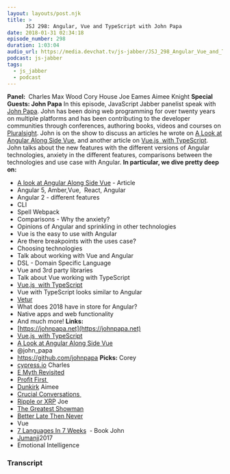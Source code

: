 ```yaml
---
layout: layouts/post.njk
title: >
      JSJ 298: Angular, Vue and TypeScript with John Papa
date: 2018-01-31 02:34:18
episode_number: 298
duration: 1:03:04
audio_url: https://media.devchat.tv/js-jabber/JSJ_298_Angular_Vue_and_TypeScript_with_John%20Papa.mp3
podcast: js-jabber
tags: 
  - js_jabber
  - podcast
---
```


 **Panel:&nbsp;** Charles Max Wood Cory House Joe Eames Aimee Knight **Special Guests: John Papa** In this episode, JavaScript Jabber panelist speak with [John Papa](https://johnpapa.net). John has been doing web programming for over twenty years on multiple platforms and has been contributing to the developer communities through conferences, authoring books, videos and courses on [Pluralsight](https://www.pluralsight.com). John is on the show to discuss an articles he wrote on [A Look at Angular Along Side Vue](https://johnpapa.net/a-look-at-angular-alongside-vue-3/), and another article on [Vue.js&nbsp; with TypeScript](https://johnpapa.net/vue-typescript/). John talks about the new features with the different versions of Angular technologies, anxiety in the different features, comparisons between the technologies and use case with Angular. **In particular, we dive pretty deep on:**
- [A look at Angular Along Side Vue](https://johnpapa.net/a-look-at-angular-alongside-vue-3/) - Article
- Angular 5, Amber,Vue,&nbsp; React, Angular
- Angular 2 - different features
- CLI
- Spell Webpack
- Comparisons - Why the anxiety?
- Opinions of Angular and sprinkling in other technologies
- Vue is the easy to use with Angular
- Are there breakpoints with the uses case?
- Choosing technologies
- Talk about working with Vue and Angular
- DSL - Domain Specific Language
- Vue and 3rd party libraries
- Talk about Vue working with TypeScript
- [Vue.js&nbsp; with TypeScript](https://johnpapa.net/vue-typescript/)
- Vue with TypeScript looks similar to Angular
- [Vetur](https://marketplace.visualstudio.com/items?itemName=octref.vetur)
- What does 2018 have in store for Angular?
- Native apps and web functionality
- And much more!
**Links:**
- [https://johnpapa.net](https://johnpapa.net)
- [Vue.js&nbsp; with TypeScript](https://johnpapa.net/vue-typescript/)
- [A Look at Angular Along Side Vue](https://johnpapa.net/a-look-at-angular-alongside-vue-3/)
- @john\_papa
- https://github.com/johnpapa
**Picks:** Corey
- [cypress.io](http://cypress.io)
Charles
- [E Myth Revisited](https://www.amazon.com/Myth-Revisited-Small-Businesses-About/dp/0887307280)
- [Profit First&nbsp;](http://profitfirstbook.com)
- [Dunkirk](http://www.imdb.com/title/tt5013056/)
Aimee
- [Crucial Conversations&nbsp;](https://www.amazon.com/Crucial-Conversations-Talking-Stakes-Second/dp/1469266822)
- [Ripple or XRP](https://ripple.com/xrp/)
Joe
- [The Greatest Showman](http://www.imdb.com/title/tt1485796/)
- [Better Late Then Never](https://www.nbc.com/better-late-than-never?nbc=1)
- Vue
- [7 Languages In 7 Weeks](https://pragprog.com/book/btlang/seven-languages-in-seven-weeks)&nbsp; - Book
John
- [Jumanji](http://www.imdb.com/title/tt2283362/)2017
- Emotional Intelligence


### Transcript


